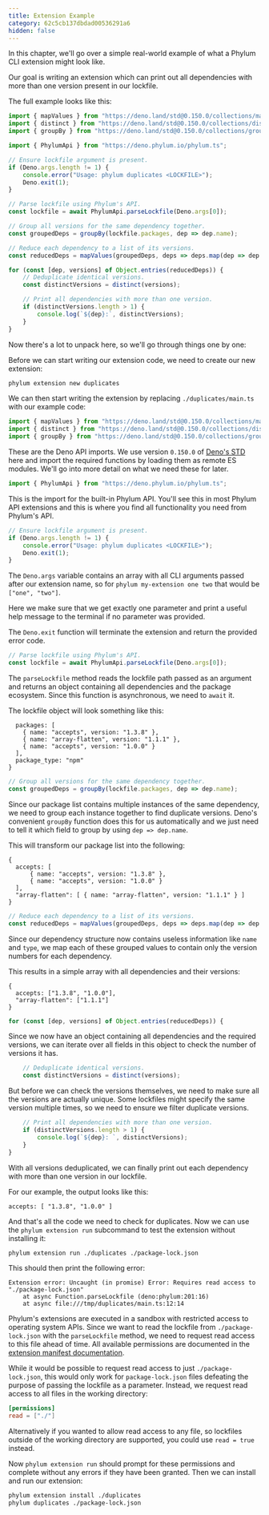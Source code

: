 ```yaml
---
title: Extension Example
category: 62c5cb137dbdad00536291a6
hidden: false
---
```


In this chapter, we'll go over a simple real-world example of what a Phylum CLI
extension might look like.

Our goal is writing an extension which can print out all dependencies with more
than one version present in our lockfile.

The full example looks like this:

```ts
import { mapValues } from "https://deno.land/std@0.150.0/collections/map_values.ts";
import { distinct } from "https://deno.land/std@0.150.0/collections/distinct.ts";
import { groupBy } from "https://deno.land/std@0.150.0/collections/group_by.ts";

import { PhylumApi } from "https://deno.phylum.io/phylum.ts";

// Ensure lockfile argument is present.
if (Deno.args.length != 1) {
    console.error("Usage: phylum duplicates <LOCKFILE>");
    Deno.exit(1);
}

// Parse lockfile using Phylum's API.
const lockfile = await PhylumApi.parseLockfile(Deno.args[0]);

// Group all versions for the same dependency together.
const groupedDeps = groupBy(lockfile.packages, dep => dep.name);

// Reduce each dependency to a list of its versions.
const reducedDeps = mapValues(groupedDeps, deps => deps.map(dep => dep.version));

for (const [dep, versions] of Object.entries(reducedDeps)) {
    // Deduplicate identical versions.
    const distinctVersions = distinct(versions);

    // Print all dependencies with more than one version.
    if (distinctVersions.length > 1) {
        console.log(`${dep}:`, distinctVersions);
    }
}
```

Now there's a lot to unpack here, so we'll go through things one by one:

Before we can start writing our extension code, we need to create our new
extension:

```sh
phylum extension new duplicates
```

We can then start writing the extension by replacing `./duplicates/main.ts` with
our example code:

```ts
import { mapValues } from "https://deno.land/std@0.150.0/collections/map_values.ts";
import { distinct } from "https://deno.land/std@0.150.0/collections/distinct.ts";
import { groupBy } from "https://deno.land/std@0.150.0/collections/group_by.ts";
```

These are the Deno API imports. We use version `0.150.0` of [Deno's STD][deno_std]
here and import the required functions by loading them as remote ES modules.
We'll go into more detail on what we need these for later.

[deno_std]: https://deno.land/std

```ts
import { PhylumApi } from "https://deno.phylum.io/phylum.ts";
```

This is the import for the built-in Phylum API. You'll see this in most Phylum
API extensions and this is where you find all functionality you need from
Phylum's API.

```ts
// Ensure lockfile argument is present.
if (Deno.args.length != 1) {
    console.error("Usage: phylum duplicates <LOCKFILE>");
    Deno.exit(1);
}
```

The `Deno.args` variable contains an array with all CLI arguments passed after
our extension name, so for `phylum my-extension one two` that would be `["one",
"two"]`.

Here we make sure that we get exactly one parameter and print a useful help
message to the terminal if no parameter was provided.

The `Deno.exit` function will terminate the extension and return the provided
error code.

```ts
// Parse lockfile using Phylum's API.
const lockfile = await PhylumApi.parseLockfile(Deno.args[0]);
```

The `parseLockfile` method reads the lockfile path passed as an argument and
returns an object containing all dependencies and the package ecosystem. Since
this function is asynchronous, we need to `await` it.

The lockfile object will look something like this:

```text
  packages: [
    { name: "accepts", version: "1.3.8" },
    { name: "array-flatten", version: "1.1.1" },
    { name: "accepts", version: "1.0.0" }
  ],
  package_type: "npm"
}
```

```ts
// Group all versions for the same dependency together.
const groupedDeps = groupBy(lockfile.packages, dep => dep.name);
```

Since our package list contains multiple instances of the same dependency, we
need to group each instance together to find duplicate versions. Deno's
convenient `groupBy` function does this for us automatically and we just need to
tell it which field to group by using `dep => dep.name`.

This will transform our package list into the following:

```text
{
  accepts: [
      { name: "accepts", version: "1.3.8" },
      { name: "accepts", version: "1.0.0" }
  ],
  "array-flatten": [ { name: "array-flatten", version: "1.1.1" } ]
}
```

```ts
// Reduce each dependency to a list of its versions.
const reducedDeps = mapValues(groupedDeps, deps => deps.map(dep => dep.version));
```

Since our dependency structure now contains useless information like `name` and
`type`, we map each of these grouped values to contain only the version numbers
for each dependency.

This results in a simple array with all dependencies and their versions:

```text
{
  accepts: ["1.3.8", "1.0.0"],
  "array-flatten": ["1.1.1"]
}
```

```ts
for (const [dep, versions] of Object.entries(reducedDeps)) {
```

Since we now have an object containing all dependencies and the required
versions, we can iterate over all fields in this object to check the number of
versions it has.

```ts
    // Deduplicate identical versions.
    const distinctVersions = distinct(versions);
```

But before we can check the versions themselves, we need to make sure all the
versions are actually unique. Some lockfiles might specify the same version
multiple times, so we need to ensure we filter duplicate versions.

```ts
    // Print all dependencies with more than one version.
    if (distinctVersions.length > 1) {
        console.log(`${dep}: `, distinctVersions);
    }
}
```

With all versions deduplicated, we can finally print out each dependency with
more than one version in our lockfile.

For our example, the output looks like this:

```text
accepts: [ "1.3.8", "1.0.0" ]
```

And that's all the code we need to check for duplicates. Now we can use the
`phylum extension run` subcommand to test the extension without installing it:

```sh
phylum extension run ./duplicates ./package-lock.json
```

This should then print the following error:

```text
Extension error: Uncaught (in promise) Error: Requires read access to "./package-lock.json"
    at async Function.parseLockfile (deno:phylum:201:16)
    at async file:///tmp/duplicates/main.ts:12:14
```

Phylum's extensions are executed in a sandbox with restricted access to
operating system APIs. Since we want to read the lockfile from
`./package-lock.json` with the `parseLockfile` method, we need to request read
access to this file ahead of time. All available permissions are documented in
the [extension manifest documentation].

[extension manifest documentation]: https://docs.phylum.io/docs/extension_manifest#permissions

While it would be possible to request read access to just `./package-lock.json`,
this would only work for `package-lock.json` files defeating the purpose of
passing the lockfile as a parameter. Instead, we request read access to all
files in the working directory:

```toml
[permissions]
read = ["./"]
```

Alternatively if you wanted to allow read access to any file, so lockfiles
outside of the working directory are supported, you could use `read = true`
instead.

Now `phylum extension run` should prompt for these permissions and complete
without any errors if they have been granted. Then we can install and run our
extension:

```sh
phylum extension install ./duplicates
phylum duplicates ./package-lock.json
```
